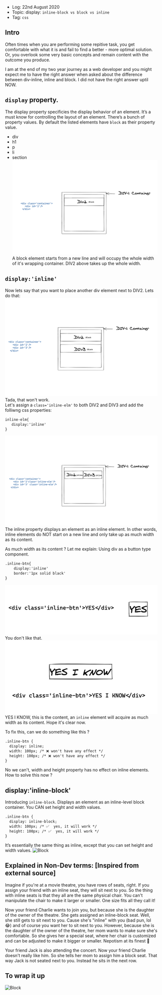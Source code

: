 * Log: 22nd August 2020
* Topic: display: `inline-block vs block vs inline`
* Tag: `css`

## Intro

Often times when you are performing some repitive task, you get comfortable with what it is and fail to find a better - more optimal solution. Or, you overlook some very basic concepts and remain content with the outcome you produce. 

I am at the end of my two year journey as a web developer and you might expect me to have the right answer when asked about the difference between div-inline, inline and block. I did not have the right answer uptil NOW. 


## `display` property. 

The display property specificies the display behavior of an element. It’s a must know for controlling the layout of an element. 
There’s a bunch of property values. By default the listed elements have `block` as their property value.

* div
* h1
* p 
* li
* section
![Block](./img/css-inline-block/1.png)
A block element starts from a new line and will occupy the whole width of it's wrapping container. 
DIV2 above takes up the whole width. 

## `display:'inline'`

Now lets say that you want to place another div element next to DIV2. 
Lets do that: 
![Block](./img/css-inline-block/2.png)
Tada, that won't work.	
Let's assign a `class='inline-elm'` to both DIV2 and DIV3 and add the folliwng css properties: 
```
inline-elm{
   display:'inline'
}
```
![Block](./img/css-inline-block/3.png)
The inline property displays an element as an inline element. In other words, inline elements do NOT start on a new line and only take up as much width as its content.

As much width as its content ? 
Let me explain: Using div as a button type component.
```
.inline-btn{
    display:'inline'
    border:'1px solid black'
}
```
![Block](./img/css-inline-block/4.png)
You don't like that. 
![Block](./img/css-inline-block/5.png)
YES I KNOW, this is the content, an `inline` element will acquire as much width as its content. Hope it's clear now. 

To fix this, can we do something like this ? 
```
.inline-btn {
  display: inline;
  width: 100px; /* ❌ won't have any effect */
  height: 100px; /* ❌ won't have any effect */
}
```
No we can't, width and height property has no effect on inline elements.
How to solve this now ? 

## display:'inline-block'

Introducing `inline-block`. Displays an element as an inline-level block container. You CAN set height and width values.
```
.inline-btn {
  display: inline-block;
  width: 100px; /* ✅  yes, it will work */
  height: 100px; /* ✅  yes, it will work */
}
````
It’s essentially the same thing as inline, except that you can set height and width values.
![Block](./img/css-inline-block/6.png)


## Explained in Non-Dev terms: [Inspired from external source] 

Imagine if you're at a movie theatre, you have rows of seats, right. If you assign your friend with an inline seat, they will sit next to you. So the thing with inline seats is that they all are the same physical chair. You can't manipulate the chair to make it larger or smaller. One size fits all they call it!

Now your friend Charlie wants to join you, but because she is the daughter of the owner of the theatre. She gets assigned an inline-block seat. Well, she still gets to sit next to you. Cause she's "inline" with you (bad pun, lol 😂) and of course you want her to sit next to you. However, because she is the daughter of the owner of the theatre, her mom wants to make sure she's comfortable. So she gives her a special seat, where her chair is customized and can be adjusted to make it bigger or smaller. Nepotism at its finest 🤫

Your friend Jack is also attending the concert. Now your friend Charlie doesn't really like him. So she tells her mom to assign him a block seat. That way Jack is not seated next to you. Instead he sits in the next row.


## To wrap it up

![Block](./img/css-inline-block/7.png)



















